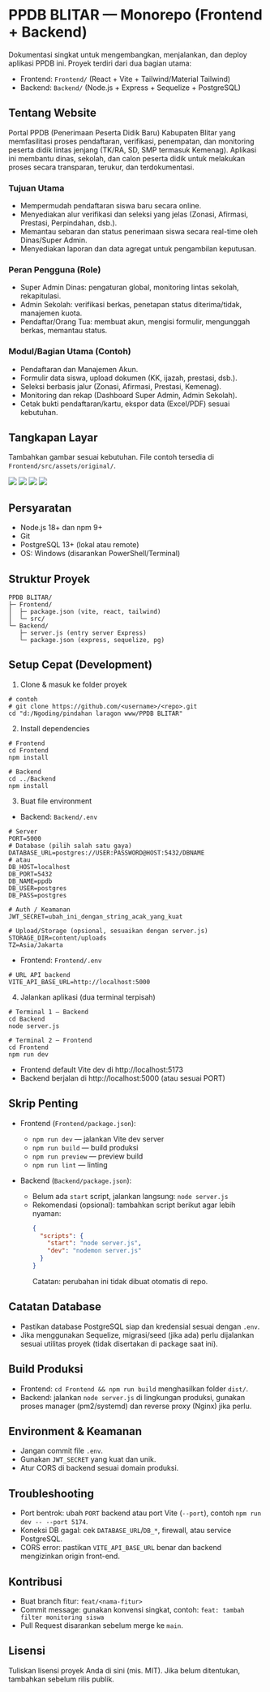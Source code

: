 # PPDB BLITAR — Monorepo (Frontend + Backend)

Dokumentasi singkat untuk mengembangkan, menjalankan, dan deploy aplikasi PPDB ini. Proyek terdiri dari dua bagian utama:

- Frontend: `Frontend/` (React + Vite + Tailwind/Material Tailwind)
- Backend: `Backend/` (Node.js + Express + Sequelize + PostgreSQL)

## Tentang Website
Portal PPDB (Penerimaan Peserta Didik Baru) Kabupaten Blitar yang memfasilitasi proses pendaftaran, verifikasi, penempatan, dan monitoring peserta didik lintas jenjang (TK/RA, SD, SMP termasuk Kemenag). Aplikasi ini membantu dinas, sekolah, dan calon peserta didik untuk melakukan proses secara transparan, terukur, dan terdokumentasi.

### Tujuan Utama
- Mempermudah pendaftaran siswa baru secara online.
- Menyediakan alur verifikasi dan seleksi yang jelas (Zonasi, Afirmasi, Prestasi, Perpindahan, dsb.).
- Memantau sebaran dan status penerimaan siswa secara real-time oleh Dinas/Super Admin.
- Menyediakan laporan dan data agregat untuk pengambilan keputusan.

### Peran Pengguna (Role)
- Super Admin Dinas: pengaturan global, monitoring lintas sekolah, rekapitulasi.
- Admin Sekolah: verifikasi berkas, penetapan status diterima/tidak, manajemen kuota.
- Pendaftar/Orang Tua: membuat akun, mengisi formulir, mengunggah berkas, memantau status.

### Modul/Bagian Utama (Contoh)
- Pendaftaran dan Manajemen Akun.
- Formulir data siswa, upload dokumen (KK, ijazah, prestasi, dsb.).
- Seleksi berbasis jalur (Zonasi, Afirmasi, Prestasi, Kemenag).
- Monitoring dan rekap (Dashboard Super Admin, Admin Sekolah).
- Cetak bukti pendaftaran/kartu, ekspor data (Excel/PDF) sesuai kebutuhan.

## Tangkapan Layar
Tambahkan gambar sesuai kebutuhan. File contoh tersedia di `Frontend/src/assets/original/`.

![](Frontend/src/assets/original/banner1.jpg)
![](Frontend/src/assets/original/slide-1.jpg)
![](Frontend/src/assets/original/prestasi.jpg)
![](Frontend/src/assets/original/zonasi.jpg)

## Persyaratan
- Node.js 18+ dan npm 9+
- Git
- PostgreSQL 13+ (lokal atau remote)
- OS: Windows (disarankan PowerShell/Terminal)

## Struktur Proyek
```
PPDB BLITAR/
├─ Frontend/
│  ├─ package.json (vite, react, tailwind)
│  └─ src/
└─ Backend/
   ├─ server.js (entry server Express)
   └─ package.json (express, sequelize, pg)
```

## Setup Cepat (Development)
1) Clone & masuk ke folder proyek
```
# contoh
# git clone https://github.com/<username>/<repo>.git
cd "d:/Ngoding/pindahan laragon www/PPDB BLITAR"
```

2) Install dependencies
```
# Frontend
cd Frontend
npm install

# Backend
cd ../Backend
npm install
```

3) Buat file environment
- Backend: `Backend/.env`
```
# Server
PORT=5000
# Database (pilih salah satu gaya)
DATABASE_URL=postgres://USER:PASSWORD@HOST:5432/DBNAME
# atau
DB_HOST=localhost
DB_PORT=5432
DB_NAME=ppdb
DB_USER=postgres
DB_PASS=postgres

# Auth / Keamanan
JWT_SECRET=ubah_ini_dengan_string_acak_yang_kuat

# Upload/Storage (opsional, sesuaikan dengan server.js)
STORAGE_DIR=content/uploads
TZ=Asia/Jakarta
```

- Frontend: `Frontend/.env`
```
# URL API backend
VITE_API_BASE_URL=http://localhost:5000
```

4) Jalankan aplikasi (dua terminal terpisah)
```
# Terminal 1 — Backend
cd Backend
node server.js

# Terminal 2 — Frontend
cd Frontend
npm run dev
```

- Frontend default Vite dev di http://localhost:5173
- Backend berjalan di http://localhost:5000 (atau sesuai PORT)

## Skrip Penting
- Frontend (`Frontend/package.json`):
  - `npm run dev` — jalankan Vite dev server
  - `npm run build` — build produksi
  - `npm run preview` — preview build
  - `npm run lint` — linting

- Backend (`Backend/package.json`):
  - Belum ada `start` script, jalankan langsung: `node server.js`
  - Rekomendasi (opsional): tambahkan script berikut agar lebih nyaman:
    ```json
    {
      "scripts": {
        "start": "node server.js",
        "dev": "nodemon server.js"
      }
    }
    ```
    Catatan: perubahan ini tidak dibuat otomatis di repo.

## Catatan Database
- Pastikan database PostgreSQL siap dan kredensial sesuai dengan `.env`.
- Jika menggunakan Sequelize, migrasi/seed (jika ada) perlu dijalankan sesuai utilitas proyek (tidak disertakan di package saat ini).

## Build Produksi
- Frontend: `cd Frontend && npm run build` menghasilkan folder `dist/`.
- Backend: jalankan `node server.js` di lingkungan produksi, gunakan proses manager (pm2/systemd) dan reverse proxy (Nginx) jika perlu.

## Environment & Keamanan
- Jangan commit file `.env`.
- Gunakan `JWT_SECRET` yang kuat dan unik.
- Atur CORS di backend sesuai domain produksi.

## Troubleshooting
- Port bentrok: ubah `PORT` backend atau port Vite (`--port`), contoh `npm run dev -- --port 5174`.
- Koneksi DB gagal: cek `DATABASE_URL`/`DB_*`, firewall, atau service PostgreSQL.
- CORS error: pastikan `VITE_API_BASE_URL` benar dan backend mengizinkan origin front-end.

## Kontribusi
- Buat branch fitur: `feat/<nama-fitur>`
- Commit message: gunakan konvensi singkat, contoh: `feat: tambah filter monitoring siswa`
- Pull Request disarankan sebelum merge ke `main`.

## Lisensi
Tuliskan lisensi proyek Anda di sini (mis. MIT). Jika belum ditentukan, tambahkan sebelum rilis publik.
